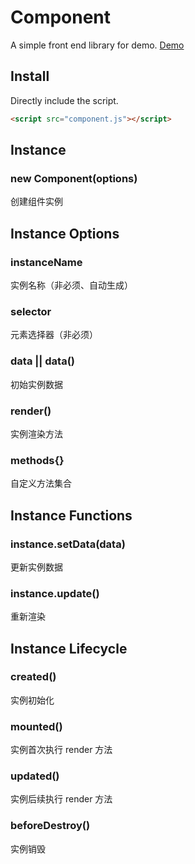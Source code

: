 # Component
A simple front end library for demo. [Demo](https://fringe.xiaoda.pro/component/)

## Install
Directly include the script.

``` html
<script src="component.js"></script>
```

## Instance
### new Component(options)
创建组件实例

## Instance Options
### instanceName
实例名称（非必须、自动生成）

### selector
元素选择器（非必须）

### data || data()
初始实例数据

### render()
实例渲染方法

### methods{}
自定义方法集合

## Instance Functions
### instance.setData(data)
更新实例数据

### instance.update()
重新渲染

## Instance Lifecycle
### created()
实例初始化

### mounted()
实例首次执行 render 方法

### updated()
实例后续执行 render 方法

### beforeDestroy()
实例销毁
